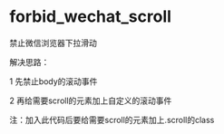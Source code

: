 # forbid_wechat_scroll
禁止微信浏览器下拉滑动

解决思路：

1 先禁止body的滚动事件

2 再给需要scroll的元素加上自定义的滚动事件

注：加入此代码后要给需要scroll的元素加上.scroll的class